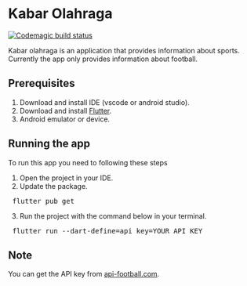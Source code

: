 # Kabar Olahraga

[![Codemagic build status](https://api.codemagic.io/apps/650a6f7c3deb984aaf28108f/650a6f7c3deb984aaf28108e/status_badge.svg)](https://codemagic.io/apps/650a6f7c3deb984aaf28108f/650a6f7c3deb984aaf28108e/latest_build)

Kabar olahraga is an application that provides information about sports. Currently the app only provides information about football.

## Prerequisites

1. Download and install IDE (vscode or android studio).
2. Download and install [Flutter](https://docs.flutter.dev/get-started/install).
3. Android emulator or device.

## Running the app

To run this app you need to following these steps

1. Open the project in your IDE.
2. Update the package.
<pre> flutter pub get </pre>
3. Run the project with the command below in your terminal.
<pre> flutter run --dart-define=api_key=YOUR_API_KEY</pre>

## Note

You can get the API key from [api-football.com](https://www.api-football.com/).
